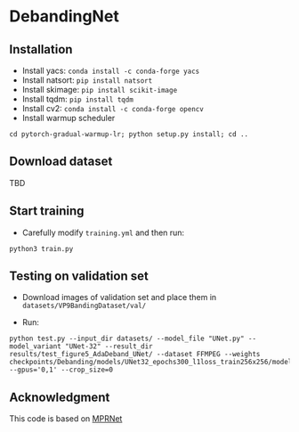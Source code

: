 # DebandingNet

## Installation

* Install yacs: `conda install -c conda-forge yacs`
* Install natsort: `pip install natsort`
* Install skimage: `pip install scikit-image`
* Install tqdm: `pip install tqdm`
* Install cv2: `conda install -c conda-forge opencv`
* Install warmup scheduler 

```
cd pytorch-gradual-warmup-lr; python setup.py install; cd ..
```

## Download dataset

TBD

## Start training

* Carefully modify `training.yml` and then run:

```
python3 train.py
```

## Testing on validation set 

* Download images of validation set and place them in `datasets/VP9BandingDataset/val/`

* Run:

```
python test.py --input_dir datasets/ --model_file "UNet.py" --model_variant "UNet-32" --result_dir results/test_figure5_AdaDeband_UNet/ --dataset FFMPEG --weights checkpoints/Debanding/models/UNet32_epochs300_l1loss_train256x256/model_latest.pth --gpus='0,1' --crop_size=0
```

## Acknowledgment

This code is based on [MPRNet](https://github.com/swz30/MPRNet)
